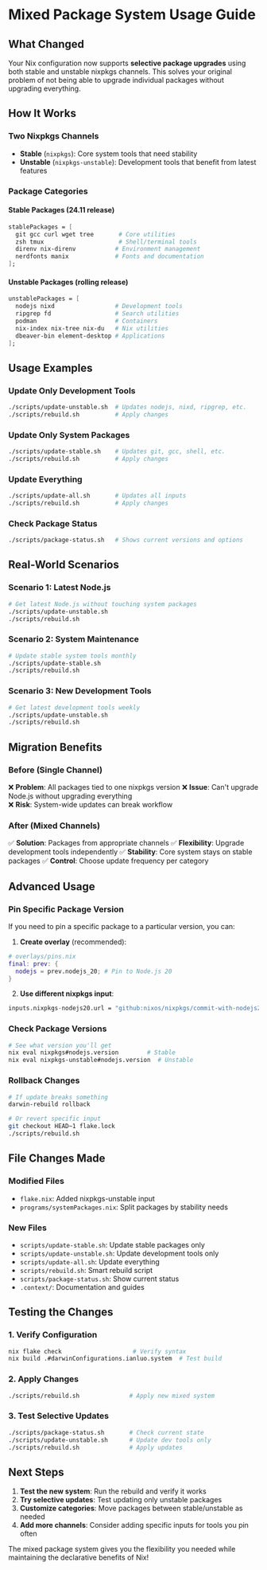 # Mixed Package System Usage Guide

## What Changed

Your Nix configuration now supports **selective package upgrades** using both stable and unstable nixpkgs channels. This solves your original problem of not being able to upgrade individual packages without upgrading everything.

## How It Works

### Two Nixpkgs Channels
- **Stable** (`nixpkgs`): Core system tools that need stability
- **Unstable** (`nixpkgs-unstable`): Development tools that benefit from latest features

### Package Categories

#### Stable Packages (24.11 release)
```nix
stablePackages = [
  git gcc curl wget tree       # Core utilities
  zsh tmux                     # Shell/terminal tools
  direnv nix-direnv           # Environment management
  nerdfonts manix             # Fonts and documentation
];
```

#### Unstable Packages (rolling release)
```nix
unstablePackages = [
  nodejs nixd                 # Development tools
  ripgrep fd                  # Search utilities  
  podman                      # Containers
  nix-index nix-tree nix-du   # Nix utilities
  dbeaver-bin element-desktop # Applications
];
```

## Usage Examples

### Update Only Development Tools
```bash
./scripts/update-unstable.sh  # Updates nodejs, nixd, ripgrep, etc.
./scripts/rebuild.sh          # Apply changes
```

### Update Only System Packages  
```bash
./scripts/update-stable.sh    # Updates git, gcc, shell, etc.
./scripts/rebuild.sh          # Apply changes
```

### Update Everything
```bash
./scripts/update-all.sh       # Updates all inputs
./scripts/rebuild.sh          # Apply changes
```

### Check Package Status
```bash
./scripts/package-status.sh   # Shows current versions and options
```

## Real-World Scenarios

### Scenario 1: Latest Node.js
```bash
# Get latest Node.js without touching system packages
./scripts/update-unstable.sh
./scripts/rebuild.sh
```

### Scenario 2: System Maintenance
```bash
# Update stable system tools monthly
./scripts/update-stable.sh
./scripts/rebuild.sh
```

### Scenario 3: New Development Tools
```bash
# Get latest development tools weekly
./scripts/update-unstable.sh
./scripts/rebuild.sh
```

## Migration Benefits

### Before (Single Channel)
❌ **Problem**: All packages tied to one nixpkgs version
❌ **Issue**: Can't upgrade Node.js without upgrading everything  
❌ **Risk**: System-wide updates can break workflow

### After (Mixed Channels)
✅ **Solution**: Packages from appropriate channels
✅ **Flexibility**: Upgrade development tools independently
✅ **Stability**: Core system stays on stable packages
✅ **Control**: Choose update frequency per category

## Advanced Usage

### Pin Specific Package Version
If you need to pin a specific package to a particular version, you can:

1. **Create overlay** (recommended):
```nix
# overlays/pins.nix
final: prev: {
  nodejs = prev.nodejs_20; # Pin to Node.js 20
}
```

2. **Use different nixpkgs input**:
```nix
inputs.nixpkgs-nodejs20.url = "github:nixos/nixpkgs/commit-with-nodejs20";
```

### Check Package Versions
```bash
# See what version you'll get
nix eval nixpkgs#nodejs.version        # Stable
nix eval nixpkgs-unstable#nodejs.version  # Unstable
```

### Rollback Changes
```bash
# If update breaks something
darwin-rebuild rollback

# Or revert specific input
git checkout HEAD~1 flake.lock
./scripts/rebuild.sh
```

## File Changes Made

### Modified Files
- `flake.nix`: Added nixpkgs-unstable input
- `programs/systemPackages.nix`: Split packages by stability needs

### New Files  
- `scripts/update-stable.sh`: Update stable packages only
- `scripts/update-unstable.sh`: Update development tools only
- `scripts/update-all.sh`: Update everything
- `scripts/rebuild.sh`: Smart rebuild script
- `scripts/package-status.sh`: Show current status
- `.context/`: Documentation and guides

## Testing the Changes

### 1. Verify Configuration
```bash
nix flake check                    # Verify syntax
nix build .#darwinConfigurations.ianluo.system  # Test build
```

### 2. Apply Changes
```bash
./scripts/rebuild.sh              # Apply new mixed system
```

### 3. Test Selective Updates
```bash
./scripts/package-status.sh       # Check current state
./scripts/update-unstable.sh      # Update dev tools only
./scripts/rebuild.sh              # Apply updates
```

## Next Steps

1. **Test the new system**: Run the rebuild and verify it works
2. **Try selective updates**: Test updating only unstable packages
3. **Customize categories**: Move packages between stable/unstable as needed
4. **Add more channels**: Consider adding specific inputs for tools you pin often

The mixed package system gives you the flexibility you needed while maintaining the declarative benefits of Nix!
